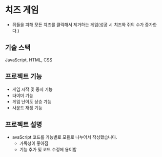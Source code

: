 # 치즈 게임
- 쥐들을 피해 모든 치즈를 클릭해서 제거하는 게임(성공 시 치즈와 쥐의 수가 증가한다.)

## 기술 스택
JavaScript, HTML, CSS

## 프로젝트 기능
- 게임 시작 및 중지 기능
- 타이머 기능
- 게임 난이도 상승 기능
- 사운드 재생 기능

## 프로젝트 설명
- avaScript 코드를 기능별로 모듈로 나누어서 작성했습니다.
    - 가독성이 좋아짐
    - 기능 추가 및 코드 수정에 용이함
